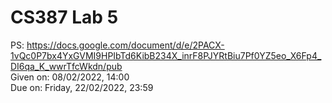 # CS387 Lab 5
PS: https://docs.google.com/document/d/e/2PACX-1vQc0P7bx4YxGVMI9HPIbTd6KibB234X_inrF8PJYRtBiu7Pf0YZ5eo_X6Fp4_DI6qa_K_wwrTfcWkdn/pub  
Given on: 08/02/2022, 14:00  
Due on: Friday, 22/02/2022, 23:59
